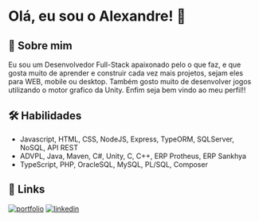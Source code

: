 # Olá, eu sou o Alexandre! 👋

## 🚀 Sobre mim

Eu sou um Desenvolvedor Full-Stack apaixonado pelo o que faz, e que gosta muito
de aprender e construir cada vez mais projetos, sejam eles para WEB, mobile
ou desktop. Também gosto muito de desenvolver jogos utilizando o motor grafico da
Unity. Enfim seja bem vindo ao meu perfil!!

## 🛠 Habilidades

- Javascript, HTML, CSS, NodeJS, Express, TypeORM, SQLServer, NoSQL, API REST 
- ADVPL, Java, Maven, C#, Unity, C, C++, ERP Protheus, ERP Sankhya
- TypeScript, PHP, OracleSQL, MySQL, PL/SQL, Composer

## 🔗 Links

[![portfolio](https://img.shields.io/badge/meu_portfolio-000?style=for-the-badge&logo=ko-fi&logoColor=white)](https://alexandremrrocha.github.io/#portfolio)
[![linkedin](https://img.shields.io/badge/linkedin-0A66C2?style=for-the-badge&logo=linkedin&logoColor=white)](https://www.linkedin.com/in/alexandre-miranda-rezende-rocha-3a69131a0/)
